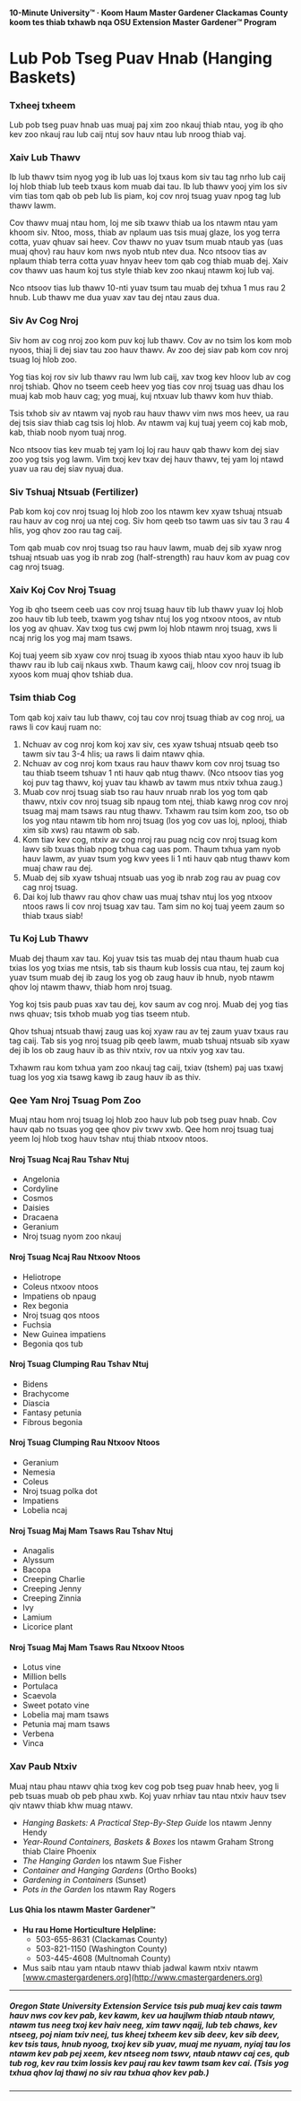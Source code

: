 #### 10-Minute University™ · Koom Haum Master Gardener Clackamas County koom tes thiab txhawb nqa OSU Extension Master Gardener™ Program

# Lub Pob Tseg Puav Hnab (Hanging Baskets)

### Txheej txheem

Lub pob tseg puav hnab uas muaj paj xim zoo nkauj thiab ntau, yog ib qho kev zoo nkauj rau lub caij ntuj sov hauv ntau lub nroog thiab vaj.

### Xaiv Lub Thawv

Ib lub thawv tsim nyog yog ib lub uas loj txaus kom siv tau tag nrho lub caij loj hlob thiab lub teeb txaus kom muab dai tau. Ib lub thawv yooj yim los siv vim tias tom qab ob peb lub lis piam, koj cov nroj tsuag yuav npog tag lub thawv lawm.

Cov thawv muaj ntau hom, loj me sib txawv thiab ua los ntawm ntau yam khoom siv. Ntoo, moss, thiab av nplaum uas tsis muaj glaze, los yog terra cotta, yuav qhuav sai heev. Cov thawv no yuav tsum muab ntaub yas (uas muaj qhov) rau hauv kom nws nyob ntub ntev dua. Nco ntsoov tias av nplaum thiab terra cotta yuav hnyav heev tom qab cog thiab muab dej. Xaiv cov thawv uas haum koj tus style thiab kev zoo nkauj ntawm koj lub vaj.

Nco ntsoov tias lub thawv 10-nti yuav tsum tau muab dej txhua 1 mus rau 2 hnub. Lub thawv me dua yuav xav tau dej ntau zaus dua.

### Siv Av Cog Nroj

Siv hom av cog nroj zoo kom puv koj lub thawv. Cov av no tsim los kom mob nyoos, thiaj li dej siav tau zoo hauv thawv. Av zoo dej siav pab kom cov nroj tsuag loj hlob zoo.

Yog tias koj rov siv lub thawv rau lwm lub caij, xav txog kev hloov lub av cog nroj tshiab. Qhov no tseem ceeb heev yog tias cov nroj tsuag uas dhau los muaj kab mob hauv cag; yog muaj, kuj ntxuav lub thawv kom huv thiab.

Tsis txhob siv av ntawm vaj nyob rau hauv thawv vim nws mos heev, ua rau dej tsis siav thiab cag tsis loj hlob. Av ntawm vaj kuj tuaj yeem coj kab mob, kab, thiab noob nyom tuaj nrog.

Nco ntsoov tias kev muab tej yam loj loj rau hauv qab thawv kom dej siav zoo yog tsis yog lawm. Vim txoj kev txav dej hauv thawv, tej yam loj ntawd yuav ua rau dej siav nyuaj dua.

### Siv Tshuaj Ntsuab (Fertilizer)

Pab kom koj cov nroj tsuag loj hlob zoo los ntawm kev xyaw tshuaj ntsuab rau hauv av cog nroj ua ntej cog. Siv hom qeeb tso tawm uas siv tau 3 rau 4 hlis, yog qhov zoo rau tag caij.

Tom qab muab cov nroj tsuag tso rau hauv lawm, muab dej sib xyaw nrog tshuaj ntsuab uas yog ib nrab zog (half-strength) rau hauv kom av puag cov cag nroj tsuag.

### Xaiv Koj Cov Nroj Tsuag

Yog ib qho tseem ceeb uas cov nroj tsuag hauv tib lub thawv yuav loj hlob zoo hauv tib lub teeb, txawm yog tshav ntuj los yog ntxoov ntoos, av ntub los yog av qhuav. Xav txog tus cwj pwm loj hlob ntawm nroj tsuag, xws li ncaj nrig los yog maj mam tsaws.

Koj tuaj yeem sib xyaw cov nroj tsuag ib xyoos thiab ntau xyoo hauv ib lub thawv rau ib lub caij nkaus xwb. Thaum kawg caij, hloov cov nroj tsuag ib xyoos kom muaj qhov tshiab dua.

### Tsim thiab Cog

Tom qab koj xaiv tau lub thawv, coj tau cov nroj tsuag thiab av cog nroj, ua raws li cov kauj ruam no:

1. Nchuav av cog nroj kom koj xav siv, ces xyaw tshuaj ntsuab qeeb tso tawm siv tau 3-4 hlis; ua raws li daim ntawv qhia.
2. Nchuav av cog nroj kom txaus rau hauv thawv kom cov nroj tsuag tso tau thiab tseem tshuav 1 nti hauv qab ntug thawv. (Nco ntsoov tias yog koj puv tag thawv, koj yuav tau khawb av tawm mus ntxiv txhua zaug.)
3. Muab cov nroj tsuag siab tso rau hauv nruab nrab los yog tom qab thawv, ntxiv cov nroj tsuag sib npaug tom ntej, thiab kawg nrog cov nroj tsuag maj mam tsaws rau ntug thawv. Txhawm rau tsim kom zoo, tso ob los yog ntau ntawm tib hom nroj tsuag (los yog cov uas loj, nplooj, thiab xim sib xws) rau ntawm ob sab.
4. Kom tiav kev cog, ntxiv av cog nroj rau puag ncig cov nroj tsuag kom lawv sib txuas thiab npog txhua cag uas pom. Thaum txhua yam nyob hauv lawm, av yuav tsum yog kwv yees li 1 nti hauv qab ntug thawv kom muaj chaw rau dej.
5. Muab dej sib xyaw tshuaj ntsuab uas yog ib nrab zog rau av puag cov cag nroj tsuag.
6. Dai koj lub thawv rau qhov chaw uas muaj tshav ntuj los yog ntxoov ntoos raws li cov nroj tsuag xav tau. Tam sim no koj tuaj yeem zaum so thiab txaus siab!

### Tu Koj Lub Thawv

Muab dej thaum xav tau. Koj yuav tsis tas muab dej ntau thaum huab cua txias los yog txias me ntsis, tab sis thaum kub lossis cua ntau, tej zaum koj yuav tsum muab dej ib zaug los yog ob zaug hauv ib hnub, nyob ntawm qhov loj ntawm thawv, thiab hom nroj tsuag.

Yog koj tsis paub puas xav tau dej, kov saum av cog nroj. Muab dej yog tias nws qhuav; tsis txhob muab yog tias tseem ntub.

Qhov tshuaj ntsuab thawj zaug uas koj xyaw rau av tej zaum yuav txaus rau tag caij. Tab sis yog nroj tsuag pib qeeb lawm, muab tshuaj ntsuab sib xyaw dej ib los ob zaug hauv ib as thiv ntxiv, rov ua ntxiv yog xav tau.

Txhawm rau kom txhua yam zoo nkauj tag caij, txiav (tshem) paj uas txawj tuag los yog xia tsawg kawg ib zaug hauv ib as thiv.

### Qee Yam Nroj Tsuag Pom Zoo

Muaj ntau hom nroj tsuag loj hlob zoo hauv lub pob tseg puav hnab. Cov hauv qab no tsuas yog qee qhov piv txwv xwb. Qee hom nroj tsuag tuaj yeem loj hlob txog hauv tshav ntuj thiab ntxoov ntoos.

#### Nroj Tsuag Ncaj Rau Tshav Ntuj

- Angelonia
- Cordyline
- Cosmos
- Daisies
- Dracaena
- Geranium
- Nroj tsuag nyom zoo nkauj

#### Nroj Tsuag Ncaj Rau Ntxoov Ntoos

- Heliotrope
- Coleus ntxoov ntoos
- Impatiens ob npaug
- Rex begonia
- Nroj tsuag qos ntoos
- Fuchsia
- New Guinea impatiens
- Begonia qos tub

#### Nroj Tsuag Clumping Rau Tshav Ntuj

- Bidens
- Brachycome
- Diascia
- Fantasy petunia
- Fibrous begonia

#### Nroj Tsuag Clumping Rau Ntxoov Ntoos

- Geranium
- Nemesia
- Coleus
- Nroj tsuag polka dot
- Impatiens
- Lobelia ncaj

#### Nroj Tsuag Maj Mam Tsaws Rau Tshav Ntuj

- Anagalis
- Alyssum
- Bacopa
- Creeping Charlie
- Creeping Jenny
- Creeping Zinnia
- Ivy
- Lamium
- Licorice plant

#### Nroj Tsuag Maj Mam Tsaws Rau Ntxoov Ntoos

- Lotus vine
- Million bells
- Portulaca
- Scaevola
- Sweet potato vine
- Lobelia maj mam tsaws
- Petunia maj mam tsaws
- Verbena
- Vinca

### Xav Paub Ntxiv

Muaj ntau phau ntawv qhia txog kev cog pob tseg puav hnab heev, yog li peb tsuas muab ob peb phau xwb. Koj yuav nrhiav tau ntau ntxiv hauv tsev qiv ntawv thiab khw muag ntawv.

- *Hanging Baskets: A Practical Step-By-Step Guide* los ntawm Jenny Hendy
- *Year-Round Containers, Baskets & Boxes* los ntawm Graham Strong thiab Claire Phoenix
- *The Hanging Garden* los ntawm Sue Fisher
- *Container and Hanging Gardens* (Ortho Books)
- *Gardening in Containers* (Sunset)
- *Pots in the Garden* los ntawm Ray Rogers

#### Lus Qhia los ntawm Master Gardener™

- **Hu rau Home Horticulture Helpline:**
  - 503-655-8631 (Clackamas County)
  - 503-821-1150 (Washington County)
  - 503-445-4608 (Multnomah County)
- Mus saib ntau yam ntaub ntawv thiab jadwal kawm ntxiv ntawm [www.cmastergardeners.org](http://www.cmastergardeners.org)

---

##### Oregon State University Extension Service tsis pub muaj kev cais tawm hauv nws cov kev pab, kev kawm, kev ua haujlwm thiab ntaub ntawv, ntawm tus neeg txoj kev haiv neeg, xim tawv nqaij, lub teb chaws, kev ntseeg, poj niam txiv neej, tus kheej txheem kev sib deev, kev sib deev, kev tsis taus, hnub nyoog, txoj kev sib yuav, muaj me nyuam, nyiaj tau los ntawm kev pab pej xeem, kev ntseeg nom tswv, ntaub ntawv caj ces, qub tub rog, kev rau txim lossis kev pauj rau kev tawm tsam kev cai. (Tsis yog txhua qhov laj thawj no siv rau txhua qhov kev pab.)
---